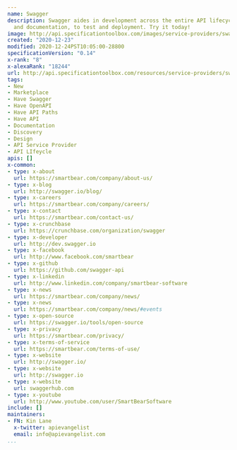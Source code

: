 ```yaml
---
name: Swagger
description: Swagger aides in development across the entire API lifecycle, from design
  and documentation, to test and deployment. Try it today!
image: http://api.specificationtoolbox.com/images/service-providers/swagger.jpg
created: "2020-12-23"
modified: 2020-12-24PST10:05:00-28800
specificationVersion: "0.14"
x-rank: "8"
x-alexaRank: "18244"
url: http://api.specificationtoolbox.com/resources/service-providers/swagger/
tags:
- New
- Marketplace
- Have Swagger
- Have OpenAPI
- Have API Paths
- Have API
- Documentation
- Discovery
- Design
- API Service Provider
- API LIfeycle
apis: []
x-common:
- type: x-about
  url: https://smartbear.com/company/about-us/
- type: x-blog
  url: http://swagger.io/blog/
- type: x-careers
  url: https://smartbear.com/company/careers/
- type: x-contact
  url: https://smartbear.com/contact-us/
- type: x-crunchbase
  url: https://crunchbase.com/organization/swagger
- type: x-developer
  url: http://dev.swagger.io
- type: x-facebook
  url: http://www.facebook.com/smartbear
- type: x-github
  url: https://github.com/swagger-api
- type: x-linkedin
  url: http://www.linkedin.com/company/smartbear-software
- type: x-news
  url: https://smartbear.com/company/news/
- type: x-news
  url: https://smartbear.com/company/news/#events
- type: x-open-source
  url: https://swagger.io/tools/open-source
- type: x-privacy
  url: https://smartbear.com/privacy/
- type: x-terms-of-service
  url: https://smartbear.com/terms-of-use/
- type: x-website
  url: http://swagger.io/
- type: x-website
  url: http://swagger.io
- type: x-website
  url: swaggerhub.com
- type: x-youtube
  url: http://www.youtube.com/user/SmartBearSoftware
include: []
maintainers:
- FN: Kin Lane
  x-twitter: apievangelist
  email: info@apievangelist.com
...
```

